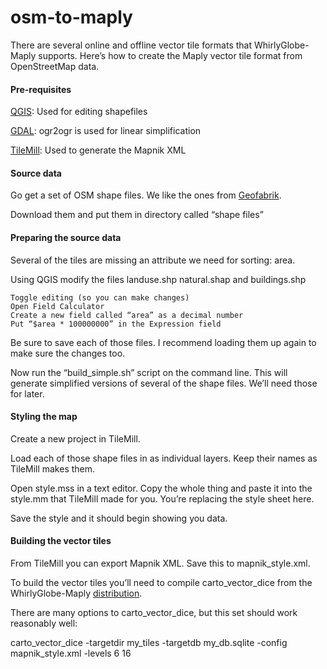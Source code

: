 osm-to-maply
============

There are several online and offline vector tile formats that WhirlyGlobe-Maply supports.  Here’s how to create the Maply vector tile format from OpenStreetMap data.

#### Pre-requisites

[QGIS](http://www.qgis.org/en/site/): Used for editing shapefiles

[GDAL](http://gdal.org/): ogr2ogr is used for linear simplification

[TileMill](https://www.mapbox.com/tilemill/): Used to generate the Mapnik XML

#### Source data

Go get a set of OSM shape files.  We like the ones from [Geofabrik](http://download.geofabrik.de/).

Download them and put them in directory called “shape files”

#### Preparing the source data

Several of the tiles are missing an attribute we need for sorting: area.

Using QGIS modify the files landuse.shp natural.shap and buildings.shp

    Toggle editing (so you can make changes)
    Open Field Calculator
    Create a new field called “area” as a decimal number
    Put “$area * 100000000” in the Expression field

Be sure to save each of those files.  I recommend loading them up again to make sure the changes too.

Now run the “build_simple.sh” script on the command line.
  This will generate simplified versions of several of the shape files.  We’ll need those for later.

#### Styling the map

Create a new project in TileMill.

Load each of those shape files in as individual layers.  Keep their names as TileMill makes them.

Open style.mss in a text editor.  Copy the whole thing and paste it into the style.mm that TileMill made for you.  You’re replacing the style sheet here.

Save the style and it should begin showing you data.

#### Building the vector tiles

From TileMill you can export Mapnik XML.  Save this to mapnik_style.xml.

To build the vector tiles you’ll need to compile carto_vector_dice from the WhirlyGlobe-Maply [distribution](https://github.com/mousebird/WhirlyGlobe).

There are many options to carto_vector_dice, but this set should work reasonably well:

carto_vector_dice -targetdir my_tiles -targetdb my_db.sqlite -config mapnik_style.xml -levels 6 16

